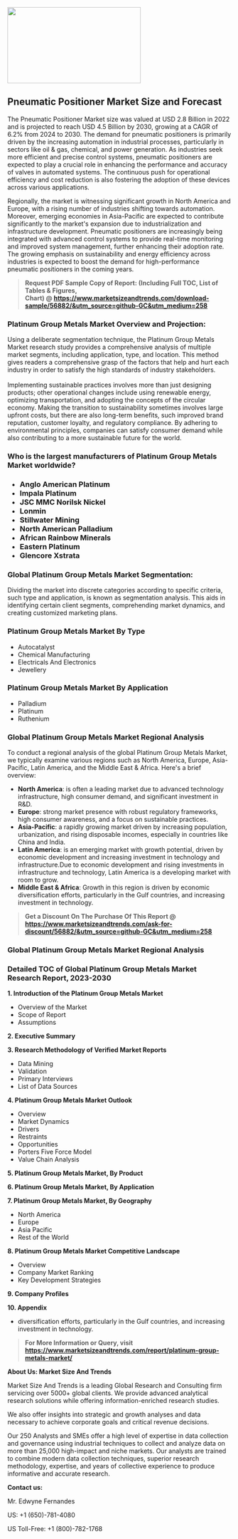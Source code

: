 <p><img class="alignnone size-medium wp-image-20088" src="https://ffe5etoiles.com/wp-content/uploads/2024/12/MST1-300x171.png" alt="" width="300" height="171" /></p><h2>Pneumatic Positioner Market Size and Forecast</h2><p>The Pneumatic Positioner Market size was valued at USD 2.8 Billion in 2022 and is projected to reach USD 4.5 Billion by 2030, growing at a CAGR of 6.2% from 2024 to 2030. The demand for pneumatic positioners is primarily driven by the increasing automation in industrial processes, particularly in sectors like oil & gas, chemical, and power generation. As industries seek more efficient and precise control systems, pneumatic positioners are expected to play a crucial role in enhancing the performance and accuracy of valves in automated systems. The continuous push for operational efficiency and cost reduction is also fostering the adoption of these devices across various applications.</p><p>Regionally, the market is witnessing significant growth in North America and Europe, with a rising number of industries shifting towards automation. Moreover, emerging economies in Asia-Pacific are expected to contribute significantly to the market's expansion due to industrialization and infrastructure development. Pneumatic positioners are increasingly being integrated with advanced control systems to provide real-time monitoring and improved system management, further enhancing their adoption rate. The growing emphasis on sustainability and energy efficiency across industries is expected to boost the demand for high-performance pneumatic positioners in the coming years.</p></p><blockquote id="" class=""><strong>Request PDF Sample Copy of Report: (Including Full TOC, List of Tables &amp; Figures, Chart)&nbsp;@&nbsp;<strong><a href="https://www.marketsizeandtrends.com/download-sample/56882/&utm_source=github-GC&utm_medium=258" target="_blank">https://www.marketsizeandtrends.com/download-sample/56882/&utm_source=github-GC&utm_medium=258</a></strong></strong></blockquote><h3 id="" class="">Platinum Group Metals Market&nbsp;Overview and Projection:</h3><p id="" class="">Using a deliberate segmentation technique, the Platinum Group Metals Market research study provides a comprehensive analysis of multiple market segments, including application, type, and location. This method gives readers a comprehensive grasp of the factors that help and hurt each industry in order to satisfy the high standards of industry stakeholders. <br /> <br />Implementing sustainable practices involves more than just designing products; other operational changes include using renewable energy, optimizing transportation, and adopting the concepts of the circular economy. Making the transition to sustainability sometimes involves large upfront costs, but there are also long-term benefits, such improved brand reputation, customer loyalty, and regulatory compliance. By adhering to environmental principles, companies can satisfy consumer demand while also contributing to a more sustainable future for the world.</p><h3 id="" class="">Who is the largest manufacturers of&nbsp;Platinum Group Metals Market worldwide?</h3><h3 class=""><p><ul><li>Anglo American Platinum </li><li> Impala Platinum </li><li> JSC MMC Norilsk Nickel </li><li> Lonmin </li><li> Stillwater Mining </li><li> North American Palladium </li><li> African Rainbow Minerals </li><li> Eastern Platinum </li><li> Glencore Xstrata</li></ul></p></h3><h3 id="" class="">Global&nbsp;Platinum Group Metals Market Segmentation:</h3><p id="" class="">Dividing the market into discrete categories according to specific criteria, such type and application, is known as segmentation analysis. This aids in identifying certain client segments, comprehending market dynamics, and creating customized marketing plans.</p><h3 id="" class="">Platinum Group Metals Market&nbsp;By Type</h3><p><p><ul><li>Autocatalyst </li><li> Chemical Manufacturing </li><li> Electricals And Electronics </li><li> Jewellery</p></li></ul></p></p><h3 id="" class="">Platinum Group Metals Market&nbsp;By Application</h3><p class=""><p><ul><li>Palladium </li><li> Platinum </li><li> Ruthenium</li></ul></p></p><h3 id="" class="">Global Platinum Group Metals Market Regional Analysis</h3><p id="" class="">To conduct a regional analysis of the global Platinum Group Metals Market, we typically examine various regions such as North America, Europe, Asia-Pacific, Latin America, and the Middle East &amp; Africa. Here's a brief overview:</p><ul><li><strong>North America</strong>: is often a leading market due to advanced technology infrastructure, high consumer demand, and significant investment in R&amp;D.</li><li><strong>Europe</strong>: strong market presence with robust regulatory frameworks, high consumer awareness, and a focus on sustainable practices.</li><li><strong>Asia-Pacific</strong>: a rapidly growing market driven by increasing population, urbanization, and rising disposable incomes, especially in countries like China and India.</li><li><strong>Latin America</strong>: is an emerging market with growth potential, driven by economic development and increasing investment in technology and infrastructure.Due to economic development and rising investments in infrastructure and technology, Latin America is a developing market with room to grow.</li><li><strong>Middle East &amp; Africa</strong>: Growth in this region is driven by economic diversification efforts, particularly in the Gulf countries, and increasing investment in technology.</li></ul><blockquote id="" class=""><strong>Get a Discount On The Purchase Of This Report @ <strong><a href="https://www.marketsizeandtrends.com/ask-for-discount/56882/&utm_source=github-GC&utm_medium=258" target="_blank">https://www.marketsizeandtrends.com/ask-for-discount/56882/&utm_source=github-GC&utm_medium=258</a></strong></strong></blockquote><h3 id="" class="">Global Platinum Group Metals Market Regional Analysis</h3><h3 id="" class="">Detailed TOC of Global Platinum Group Metals Market Research Report, 2023-2030</h3><p id="" class=""><strong>1. Introduction of the Platinum Group Metals Market</strong></p><ul><li>Overview of the Market</li><li>Scope of Report</li><li>Assumptions</li></ul><p id="" class=""><strong>2. Executive Summary</strong></p><p id="" class=""><strong>3. Research Methodology of Verified Market Reports</strong></p><ul><li>Data Mining</li><li>Validation</li><li>Primary Interviews</li><li>List of Data Sources</li></ul><p id="" class=""><strong>4. Platinum Group Metals Market Outlook</strong></p><ul><li>Overview</li><li>Market Dynamics</li><li>Drivers</li><li>Restraints</li><li>Opportunities</li><li>Porters Five Force Model</li><li>Value Chain Analysis</li></ul><p id="" class=""><strong>5. Platinum Group Metals Market, By Product</strong></p><p id="" class=""><strong>6. Platinum Group Metals Market, By Application</strong></p><p id="" class=""><strong>7. Platinum Group Metals Market, By Geography</strong></p><ul><li>North America</li><li>Europe</li><li>Asia Pacific</li><li>Rest of the World</li></ul><p id="" class=""><strong>8. Platinum Group Metals Market Competitive Landscape</strong></p><ul><li>Overview</li><li>Company Market Ranking</li><li>Key Development Strategies</li></ul><p id="" class=""><strong>9. Company Profiles</strong></p><p id="" class=""><strong>10. Appendix</strong></p><ul><li>diversification efforts, particularly in the Gulf countries, and increasing investment in technology.</li></ul><blockquote id="" class=""><strong>For More Information or Query, visit <strong><strong><a href="https://www.marketsizeandtrends.com/report/platinum-group-metals-market/" target="_blank">https://www.marketsizeandtrends.com/report/platinum-group-metals-market/</a></strong></strong></strong></blockquote><p id="" class=""><strong>About Us: Market Size And Trends</strong></p><p id="" class="">Market Size And Trends is a leading Global Research and Consulting firm servicing over 5000+ global clients. We provide advanced analytical research solutions while offering information-enriched research studies.</p><p id="" class="">We also offer insights into strategic and growth analyses and data necessary to achieve corporate goals and critical revenue decisions.</p><p id="" class="">Our 250 Analysts and SMEs offer a high level of expertise in data collection and governance using industrial techniques to collect and analyze data on more than 25,000 high-impact and niche markets. Our analysts are trained to combine modern data collection techniques, superior research methodology, expertise, and years of collective experience to produce informative and accurate research.</p><p id="" class=""><strong>Contact us:</strong></p><p id="" class="">Mr. Edwyne Fernandes</p><p id="" class="">US: +1 (650)-781-4080</p><p id="" class="">US Toll-Free: +1 (800)-782-1768</p>
